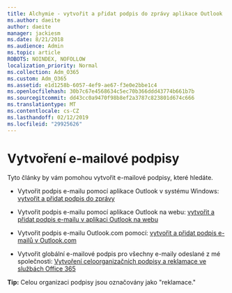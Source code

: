 ```yaml
---
title: Alchymie - vytvořit a přidat podpis do zprávy aplikace Outlook
ms.author: daeite
author: daeite
manager: jackiesm
ms.date: 8/21/2018
ms.audience: Admin
ms.topic: article
ROBOTS: NOINDEX, NOFOLLOW
localization_priority: Normal
ms.collection: Adm_O365
ms.custom: Adm_O365
ms.assetid: e1d1258b-6057-4ef9-ae67-f3e0e2bbe1c4
ms.openlocfilehash: 30b7c67e4568634c5ec70b366ddd43774b661b7b
ms.sourcegitcommit: dd43cc0a9470f98b8ef2a3787c823801d674c666
ms.translationtype: MT
ms.contentlocale: cs-CZ
ms.lasthandoff: 02/12/2019
ms.locfileid: "29925626"
---
```

# <a name="creating-email-signatures"></a>Vytvoření e-mailové podpisy

Tyto články by vám pomohou vytvořit e-mailové podpisy, které hledáte.
  
- Vytvořit podpis e-mailu pomocí aplikace Outlook v systému Windows: [vytvořit a přidat podpis do zprávy](https://support.office.com/article/8ee5d4f4-68fd-464a-a1c1-0e1c80bb27f2.aspx)
    
- Vytvořit podpis e-mailu pomocí aplikace Outlook na webu: [vytvořit a přidat podpis e-mailu v aplikaci Outlook na webu](https://support.office.com/article/5ff9dcfd-d3f1-447b-b2e9-39f91b074ea3.aspx)
    
- Vytvořit podpis e-mailu Outlook.com pomocí: [vytvořit a přidat podpis e-mailů v Outlook.com](https://support.office.com/article/776d9006-abdf-444e-b5b7-a61821dff034.aspx)
    
- Vytvořit globální e-mailové podpis pro všechny e-maily odeslané z mé společnosti: [Vytvoření celoorganizačních podpisy a reklamace ve službách Office 365](https://support.office.com/article/2d75860f-c527-4352-a7f6-73eba54c0c72.aspx)
    
 **Tip:** Celou organizaci podpisy jsou označovány jako "reklamace." 
  

